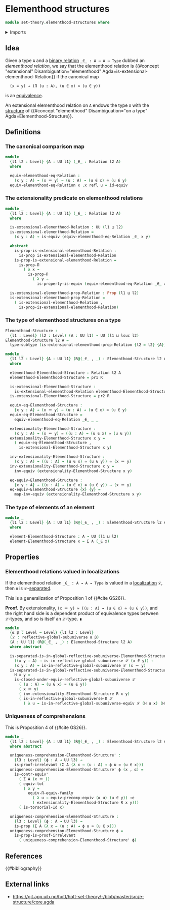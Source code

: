 # Elementhood structures

```agda
module set-theory.elementhood-structures where
```

<details><summary>Imports</summary>

```agda
open import foundation.binary-relations
open import foundation.dependent-pair-types
open import foundation.equivalences
open import foundation.functoriality-dependent-function-types
open import foundation.functoriality-dependent-pair-types
open import foundation.identity-types
open import foundation.propositions
open import foundation.subtypes
open import foundation.universe-levels

open import foundation-core.contractible-types
open import foundation-core.torsorial-type-families

open import orthogonal-factorization-systems.reflective-global-subuniverses
```

</details>

## Idea

Given a type `A` and a [binary relation](foundation.binary-relations.md)
`_∈_ : A → A → Type` dubbed an _elementhood relation_, we say that the
elementhood relation is
{{#concept "extensional" Disambiguation="elementhood" Agda=is-extensional-elementhood-Relation}}
if the canonical map

```text
  (x = y) → (Π (u : A), (u ∈ x) ≃ (u ∈ y))
```

is an [equivalence](foundation-core.equivalences.md).

An extensional elementhood relation on `A` endows the type `A` with the
[structure](foundation.structure.md) of
{{#concept "elementhood" Disambiguation="on a type" Agda=Elementhood-Structure}}.

## Definitions

### The canonical comparison map

```agda
module _
  {l1 l2 : Level} {A : UU l1} (_∈_ : Relation l2 A)
  where

  equiv-elementhood-eq-Relation :
    (x y : A) → (x ＝ y) → (u : A) → (u ∈ x) ≃ (u ∈ y)
  equiv-elementhood-eq-Relation x .x refl u = id-equiv
```

### The extensionality predicate on elementhood relations

```agda
module _
  {l1 l2 : Level} {A : UU l1} (_∈_ : Relation l2 A)
  where

  is-extensional-elementhood-Relation : UU (l1 ⊔ l2)
  is-extensional-elementhood-Relation =
    (x y : A) → is-equiv (equiv-elementhood-eq-Relation _∈_ x y)

  abstract
    is-prop-is-extensional-elementhood-Relation :
      is-prop is-extensional-elementhood-Relation
    is-prop-is-extensional-elementhood-Relation =
      is-prop-Π
        ( λ x →
          is-prop-Π
            ( λ y →
              is-property-is-equiv (equiv-elementhood-eq-Relation _∈_ x y)))

  is-extensional-elementhood-prop-Relation : Prop (l1 ⊔ l2)
  is-extensional-elementhood-prop-Relation =
    ( is-extensional-elementhood-Relation ,
      is-prop-is-extensional-elementhood-Relation)
```

### The type of elementhood structures on a type

```agda
Elementhood-Structure :
  {l1 : Level} (l2 : Level) (A : UU l1) → UU (l1 ⊔ lsuc l2)
Elementhood-Structure l2 A =
  type-subtype (is-extensional-elementhood-prop-Relation {l2 = l2} {A})

module _
  {l1 l2 : Level} {A : UU l1} (R@(_∈_ , _) : Elementhood-Structure l2 A)
  where

  elementhood-Elementhood-Structure : Relation l2 A
  elementhood-Elementhood-Structure = pr1 R

  is-extensional-Elementhood-Structure :
    is-extensional-elementhood-Relation elementhood-Elementhood-Structure
  is-extensional-Elementhood-Structure = pr2 R

  equiv-eq-Elementhood-Structure :
    {x y : A} → (x ＝ y) → (u : A) → (u ∈ x) ≃ (u ∈ y)
  equiv-eq-Elementhood-Structure =
    equiv-elementhood-eq-Relation _∈_ _ _

  extensionality-Elementhood-Structure :
    (x y : A) → (x ＝ y) ≃ ((u : A) → (u ∈ x) ≃ (u ∈ y))
  extensionality-Elementhood-Structure x y =
    ( equiv-eq-Elementhood-Structure ,
      is-extensional-Elementhood-Structure x y)

  inv-extensionality-Elementhood-Structure :
    (x y : A) → ((u : A) → (u ∈ x) ≃ (u ∈ y)) ≃ (x ＝ y)
  inv-extensionality-Elementhood-Structure x y =
    inv-equiv (extensionality-Elementhood-Structure x y)

  eq-equiv-Elementhood-Structure :
    {x y : A} → ((u : A) → (u ∈ x) ≃ (u ∈ y)) → (x ＝ y)
  eq-equiv-Elementhood-Structure {x} {y} =
    map-inv-equiv (extensionality-Elementhood-Structure x y)
```

### The type of elements of an element

```agda
module _
  {l1 l2 : Level} {A : UU l1} (R@(_∈_ , _) : Elementhood-Structure l2 A)
  where

  element-Elementhood-Structure : A → UU (l1 ⊔ l2)
  element-Elementhood-Structure x = Σ A (_∈ x)
```

## Properties

### Elementhood relations valued in localizations

If the elementhood relation `_∈_ : A → A → Type` is valued in a
[localization](orthogonal-factorization-systems.reflective-global-subuniverses.md)
`ℒ`, then `A` is `ℒ`-[separated](foundation.separated-types-subuniverses.md).

This is a generalization of Proposition 1 of {{#cite GS26}}.

**Proof.** By extensionality, `(x ＝ y) ≃ ((u : A) → (u ∈ x) ≃ (u ∈ y))`, and
the right hand side is a dependent product of equivalence types between
`ℒ`-types, and so is itself an `ℒ`-type. ∎

```agda
module _
  {α β : Level → Level} {l1 l2 : Level}
  (ℒ : reflective-global-subuniverse α β)
  {A : UU l1} (R@(_∈_ , _) : Elementhood-Structure l2 A)
  where abstract

  is-separated-is-in-global-reflective-subuniverse-Elementhood-Structure :
    ((x y : A) → is-in-reflective-global-subuniverse ℒ (x ∈ y)) →
    (x y : A) → is-in-reflective-global-subuniverse ℒ (x ＝ y)
  is-separated-is-in-global-reflective-subuniverse-Elementhood-Structure
    H x y =
    is-closed-under-equiv-reflective-global-subuniverse ℒ
      ( (u : A) → (u ∈ x) ≃ (u ∈ y))
      ( x ＝ y)
      ( inv-extensionality-Elementhood-Structure R x y)
      ( is-in-reflective-global-subuniverse-Π ℒ
        ( λ u → is-in-reflective-global-subuniverse-equiv ℒ (H u x) (H u y)))
```

### Uniqueness of comprehensions

This is Proposition 4 of {{#cite GS26}}.

```agda
module _
  {l1 l2 : Level} {A : UU l1} (R@(_∈_ , _) : Elementhood-Structure l2 A)
  where abstract

  uniqueness-comprehension-Elementhood-Structure' :
    {l3 : Level} (ϕ : A → UU l3) →
    is-proof-irrelevant (Σ A (λ x → (u : A) → ϕ u ≃ (u ∈ x)))
  uniqueness-comprehension-Elementhood-Structure' ϕ (x , α) =
    is-contr-equiv'
      ( Σ A (x ＝_))
      ( equiv-tot
        ( λ y →
          equiv-Π-equiv-family
            ( λ u → equiv-precomp-equiv (α u) (u ∈ y)) ∘e
            ( extensionality-Elementhood-Structure R x y)))
      ( is-torsorial-Id x)

  uniqueness-comprehension-Elementhood-Structure :
    {l3 : Level} (ϕ : A → UU l3) →
    is-prop (Σ A (λ x → (u : A) → ϕ u ≃ (u ∈ x)))
  uniqueness-comprehension-Elementhood-Structure ϕ =
    is-prop-is-proof-irrelevant
      ( uniqueness-comprehension-Elementhood-Structure' ϕ)
```

## References

{{#bibliography}}

## External links

- <https://git.app.uib.no/hott/hott-set-theory/-/blob/master/src/e-structure/core.agda>

